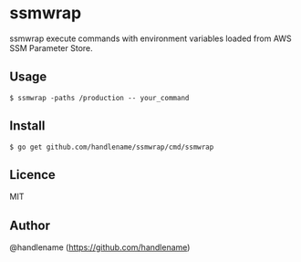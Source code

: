 # ssmwrap

ssmwrap execute commands with environment variables loaded from AWS SSM Parameter Store.

## Usage

```console
$ ssmwrap -paths /production -- your_command
```

## Install

```console
$ go get github.com/handlename/ssmwrap/cmd/ssmwrap
```

## Licence

MIT

## Author

@handlename (https://github.com/handlename)
